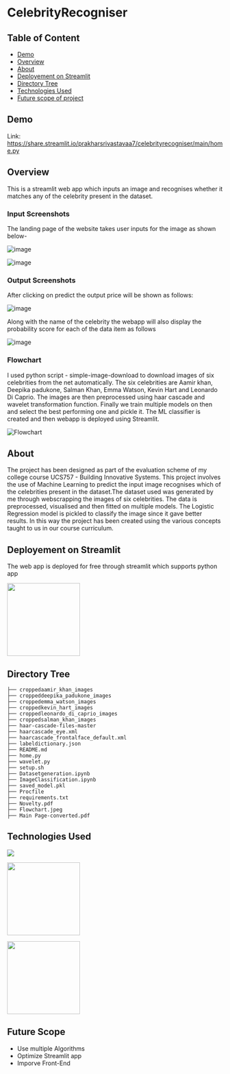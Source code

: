 # CelebrityRecogniser
 

## Table of Content
  * [Demo](#demo)
  * [Overview](#overview)
  * [About](#About)
  * [Deployement on Streamlit](#deployement-on-streamlit)
  * [Directory Tree](#directory-tree)
  * [Technologies Used](#technologies-used)
  * [Future scope of project](#future-scope)


## Demo
Link: https://share.streamlit.io/prakharsrivastavaa7/celebrityrecogniser/main/home.py


## Overview
This is a streamlit web app which inputs an image and recognises whether it matches any of the celebrity present in the dataset.

  ### Input Screenshots      

The landing page of the website takes user inputs for the image as shown below-

![image](https://user-images.githubusercontent.com/63156822/141937327-61237517-9257-4067-b0bf-9305f53ef6ab.png)


![image](https://user-images.githubusercontent.com/63156822/141937500-e056a272-a166-4e33-b3ea-f7bfe55578ef.png)



   ### Output Screenshots

After clicking on predict the output price will be shown as follows:

![image](https://user-images.githubusercontent.com/63156822/141937404-a6e7dd91-a02f-48b1-b6da-348eeca11d07.png)

Along with the name of the celebrity the webapp will also display the probability score for each of the data item as follows

![image](https://user-images.githubusercontent.com/63156822/141937423-a970296f-ee00-463d-94ce-b4f5757fd722.png)



  ### Flowchart
  
I used python script - simple-image-download to download images of six celebrities from the net automatically. The six celebrities are Aamir khan, Deepika padukone, Salman Khan, Emma Watson, Kevin Hart and Leonardo Di Caprio. The images are then preprocessed using haar cascade and wavelet transformation function. Finally we train multiple models on then and select the best performing one and pickle it. The ML classifier is created and then webapp is deployed using Streamlit.   
  
![Flowchart](https://user-images.githubusercontent.com/63156822/141940955-7fa82363-f37a-45aa-8b79-b5d0ba95a376.jpeg)


## About
The project has been designed as part of the evaluation scheme of my college course UCS757 - Building Innovative Systems. This project involves the use of Machine Learning to predict the input image recognises which of the celebrities present in the dataset.The dataset used was generated by me through webscrapping the images of six celebrities. The data is preprocessed, visualised and then fitted on multiple models. The Logistic Regression model is pickled to classify the image since it gave better results. In this way the project has been created using the various concepts taught to us in our course curriculum.

## Deployement on Streamlit
The web app is deployed for free through streamlit which supports python app 


[<img target="_blank" src="https://mms.businesswire.com/media/20200616005364/en/798639/23/Streamlit_Logo_%281%29.jpg" width=170>](https://mms.businesswire.com/media/20200616005364/en/798639/23/Streamlit_Logo_%281%29.jpg) 




## Directory Tree 
```
├── croppedaamir_khan_images
├── croppeddeepika_padukone_images
├── croppedemma_watson_images
├── croppedkevin_hart_images
├── croppedleonardo_di_caprio_images
├── croppedsalman_khan_images
├── haar-cascade-files-master
├── haarcascade_eye.xml
├── haarcascade_frontalface_default.xml
├── labeldictionary.json
├── README.md
├── home.py
├── wavelet.py
├── setup.sh
├── Datasetgeneration.ipynb		
├── ImageClassification.ipynb	
├── saved_model.pkl
├── Procfile
├── requirements.txt
├── Novelty.pdf
├── Flowchart.jpeg
├── Main Page-converted.pdf
```

## Technologies Used

![](https://forthebadge.com/images/badges/made-with-python.svg)

[<img target="_blank" src="https://mms.businesswire.com/media/20200616005364/en/798639/23/Streamlit_Logo_%281%29.jpg" width=170>](https://mms.businesswire.com/media/20200616005364/en/798639/23/Streamlit_Logo_%281%29.jpg)  

[<img target="_blank" src="https://upload.wikimedia.org/wikipedia/commons/thumb/3/32/OpenCV_Logo_with_text_svg_version.svg/1200px-OpenCV_Logo_with_text_svg_version.svg.png" width=170>](https://upload.wikimedia.org/wikipedia/commons/thumb/3/32/OpenCV_Logo_with_text_svg_version.svg/1200px-OpenCV_Logo_with_text_svg_version.svg.png)


## Future Scope

* Use multiple Algorithms
* Optimize Streamlit app
* Imporve Front-End 
